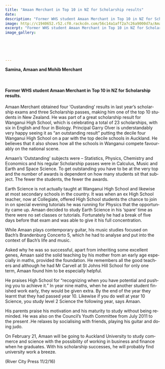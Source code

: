 ```yaml
---
title: "Amaan Merchant in Top 10 in NZ for Scholarship results"
date: 
description: "Former WHS student Amaan Merchant in Top 10 in NZ for Scholarship results, River City Press article on 11/2/16..."
image: http://c1940652.r52.cf0.rackcdn.com/56c14a1aff2a7c26a9000d7a/Amaan-Merchant-top-10-schol-11.2.16.jpg
excerpt: "Former WHS student Amaan Merchant in Top 10 in NZ for Scholarship results, River City Press article on 11/2/16..."
image_gallery:
    
    
    
    
    
---
```


<p class="BasicParagraph"><span class="CharacterStyle1"><strong><span lang="EN-GB">Samina, Amaan and Mohib Merchant</span></strong></span></p>
<p>&nbsp;</p>
<h4><strong>Former WHS student Amaan Merchant in Top 10 in NZ for Scholarship results.</strong></h4>
<p class="BasicParagraph"><span class="CharacterStyle1"><span lang="EN-GB">Amaan Merchant obtained four &lsquo;Oustanding&rsquo; results in last year&rsquo;s scholarship exams and three Scholarship passes, making him one of the top 10 students in New Zealand. He was part of a great scholarship result for Wanganui High School, which is celebrating a total of 23 scholarships, with six in English and four in Biology. Principal Garry Olver is understandably very happy seeing it as &ldquo;an outstanding result&rdquo; putting the decile four Wanganui High School on a par with the top decile schools in Auckland. He believes that it also shows how all the schools in Wanganui compete favourably on the national scene.</span></span></p>
<p class="BasicParagraph"><span class="CharacterStyle1"><span lang="EN-GB">Amaan&rsquo;s &lsquo;Outstanding&rsquo; subjects were &ndash; Statistics, Physics, Chemistry and Economics and his regular Scholarship passes were in Calculus, Music and Earth and Space Science. To get outstanding you have to be at the very top and the number of awards is dependent on how many students sit that subject. The fewer the students, the fewer the awards. </span></span></p>
<p class="BasicParagraph"><span class="CharacterStyle1"><span lang="EN-GB">Earth Science is not actually taught at Wanganui High School and likewise at most secondary schools in the country. It was when an ex High School teacher, now at Collegiate, offered High School students the chance to join in on special evening tutorials he was running for Physics that the opportunity came up. Amaan decided to study Earth Science in his &lsquo;spare&rsquo; time as there were no set classes or tutorials. Fortunately he had a break of five days before that exam and was able to give it his full concentration.</span></span></p>
<p class="BasicParagraph"><span class="CharacterStyle1"><span lang="EN-GB">While Amaan plays contemporary guitar, his music studies focused on Bach&rsquo;s Brandenburg Concerto 5, which he had to analyse and put into the context of Bach&rsquo;s life and music.</span></span></p>
<p class="BasicParagraph"><span class="CharacterStyle1"><span lang="EN-GB">Asked why he was so successful, apart from inheriting some excellent genes, Amaan said the solid teaching by his mother from an early age especially in maths, provided the foundation. He remembers all the good teachers and although he had Mr Carvell at St Johns Hill School for only one term, Amaan found him to be especially helpful.</span></span></p>
<p class="BasicParagraph"><span class="CharacterStyle1"><span lang="EN-GB">He praises High School for &ldquo;recognizing when you have potential and pushing you to achieve it.&rdquo; In year nine maths, when he and another student finished work early, they would be given extra. By the end of the year they learnt that they had passed year 10. Likewise if you do well at year 10 Science, you study level 2 Science the following year, says Amaan.</span></span></p>
<p class="BasicParagraph"><span class="CharacterStyle1"><span lang="EN-GB">His parents praise his motivation and his maturity to study without being reminded. He was also on the Council&rsquo;s Youth Committee from July 2011 to the present .He relaxes by socialising with friends, playing his guitar and doing judo.</span></span></p>
<p class="BasicParagraph"><span class="CharacterStyle1"><span lang="EN-GB">On February 21, Amaan will be going to Auckland University to study commerce and science with the possibility of working in business and finance when he graduates. With his scholarship successes, he will probably find university work a breeze.</span></span></p>
<p class="BasicParagraph"><span class="CharacterStyle1"><span lang="EN-GB">(River City Press 11/2/16)</span></span></p>

